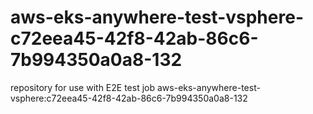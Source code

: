 # aws-eks-anywhere-test-vsphere-c72eea45-42f8-42ab-86c6-7b994350a0a8-132
repository for use with E2E test job aws-eks-anywhere-test-vsphere:c72eea45-42f8-42ab-86c6-7b994350a0a8-132
